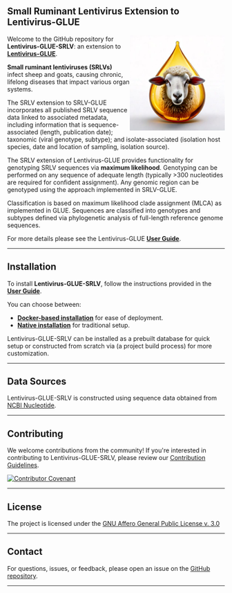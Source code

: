 ## Small Ruminant Lentivirus Extension to Lentivirus-GLUE

<img src="md/sheep-droplet.jpg" align="right" alt="" width="220" />

Welcome to the GitHub repository for **Lentivirus-GLUE-SRLV**: an extension to **[Lentivirus-GLUE](https://github.com/giffordlabcvr/Lentivirus-GLUE)**.

**Small ruminant lentiviruses (SRLVs)** infect sheep and goats, causing chronic, lifelong diseases that impact various organ systems. 

The SRLV extension to SRLV-GLUE incorporates all published SRLV sequence data linked to associated metadata, including information that is sequence-associated (length, publication date); taxonomic (viral genotype, subtype); and isolate-associated (isolation host species, date and location of sampling, isolation source).

The SRLV extension of Lentivirus-GLUE provides functionality for genotyping SRLV sequences via **maximum likelihood**. Genotyping can be performed on any sequence of adequate length (typically >300 nucleotides are required for confident assignment). Any genomic region can be genotyped using the approach implemented in SRLV-GLUE.

Classification is based on maximum likelihood clade assignment (MLCA) as implemented in GLUE. Sequences are classified into genotypes and subtypes defined via phylogenetic analysis of full-length reference genome sequences.

For more details please see the Lentivirus-GLUE **[User Guide](https://github.com/giffordlabcvr/Lentivirus-GLUE/wiki/SRLV-Project-Development-Background)**.

* * * * *

Installation
------------

To install **Lentivirus-GLUE-SRLV**, follow the instructions provided in the **[User Guide](https://github.com/giffordlabcvr/Lentivirus-GLUE/wiki)**.

You can choose between:

-   **[Docker-based installation](https://github.com/giffordlabcvr/Lentivirus-GLUE/wiki/Docker-Installation)** for ease of deployment.
-   **[Native installation](https://github.com/giffordlabcvr/Lentivirus-GLUE/wiki/Native-Installation)** for traditional setup.

Lentivirus-GLUE-SRLV can be installed as a prebuilt database for quick setup or constructed from scratch via (a project build process) for more customization.

* * * * *

## Data Sources

Lentivirus-GLUE-SRLV is constructed using sequence data obtained from [NCBI Nucleotide](https://www.ncbi.nlm.nih.gov/nuccore).

* * * * *

## Contributing

We welcome contributions from the community! If you're interested in contributing to Lentivirus-GLUE-SRLV, please review our [Contribution Guidelines](./md/CONTRIBUTING.md).

[![Contributor Covenant](https://img.shields.io/badge/Contributor%20Covenant-2.1-4baaaa.svg)](./md/code_of_conduct.md)

* * * * *

## License

The project is licensed under the [GNU Affero General Public License v. 3.0](https://www.gnu.org/licenses/agpl-3.0.en.html)

* * * * *

## Contact

For questions, issues, or feedback, please open an issue on the [GitHub repository](https://github.com/giffordlabcvr/Lentivirus-GLUE-SRLV/issues).

* * * * *
